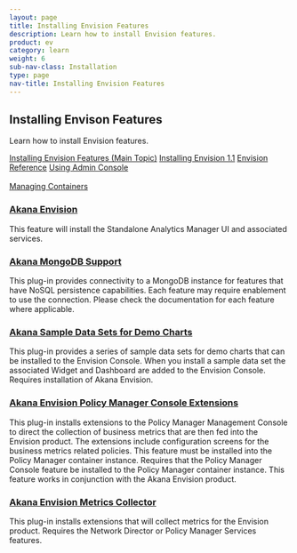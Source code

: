 ```yaml
---
layout: page
title: Installing Envision Features
description: Learn how to install Envision features. 
product: ev
category: learn
weight:	6
sub-nav-class: Installation
type: page
nav-title: Installing Envision Features
---
```


## Installing Envison Features
Learn how to install Envision features.

<a href="../envision_install/installing_envision_features.html" class="button secondary">Installing Envision Features (Main Topic)</a> <a href="../envision_install/installing_envision_v11.html" class="button secondary">Installing Envision 1.1</a> <a href="../envision_reference/env_toc.html" class="button secondary">Envision Reference</a> <a href="using_admin_console.htm" class="button secondary">Using Admin Console</a> <br><br><a href="../container_management/container_management.htm" class="button secondary">Managing Containers</a>

<div class = "divider1"></div>

### [Akana Envision](using_envision.html)
This feature will install the Standalone Analytics Manager UI and associated services.

<div class = "divider1"></div>

### [Akana MongoDB Support](using_mongodb_support.html)
This plug-in provides connectivity to a MongoDB instance for features that have NoSQL persistence capabilities. Each feature may require enablement to use the connection. Please check the documentation for each feature where applicable.

<div class = "divider1"></div>

### [Akana Sample Data Sets for Demo Charts](using_sample_data_for_demo_charts.html)
This plug-in provides a series of sample data sets for demo charts that can be installed to the Envision Console. When you install a sample data set the associated Widget and Dashboard are added to the Envision Console. Requires installation of Akana Envision.

<div class = "divider1"></div>

### [Akana Envision Policy Manager Console Extensions](using_pm_console_extensions.html)
This plug-in installs extensions to the Policy Manager Management Console to direct the collection of business metrics that are then fed into the Envision product. The extensions include configuration screens for the business metrics related policies. This feature must be installed into the Policy Manager container instance. Requires that the Policy Manager Console feature be installed to the Policy Manager container instance. This feature works in conjunction with the Akana Envision product.

<div class = "divider1"></div>

### [Akana Envision Metrics Collector](using_envision_metrics_collector.html)
This plug-in installs extensions that will collect metrics for the Envision product. Requires the Network Director or Policy Manager Services features.

<div class = "divider1"></div>